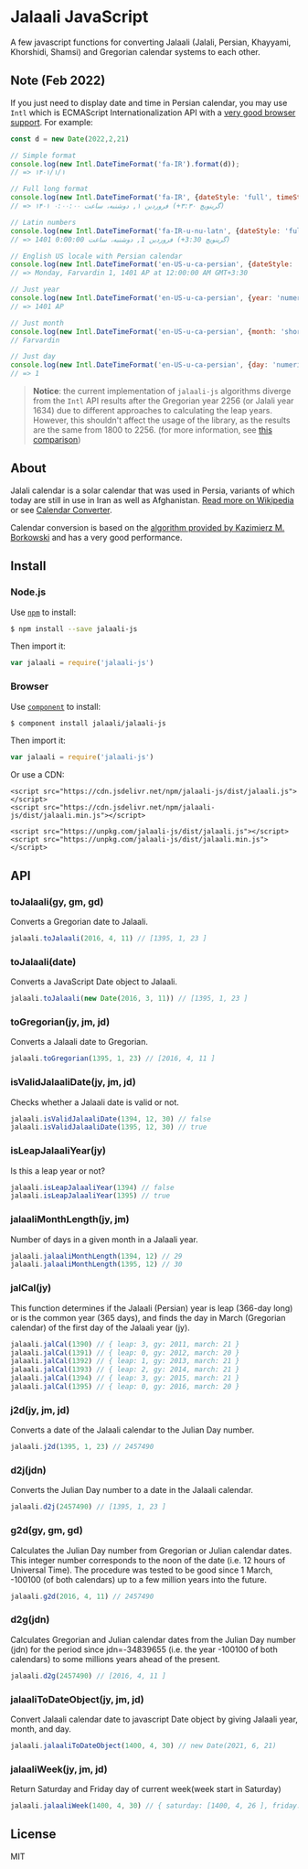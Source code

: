 # Jalaali JavaScript

A few javascript functions for converting Jalaali (Jalali, Persian, Khayyami, Khorshidi, Shamsi) and Gregorian calendar systems to each other.

## Note (Feb 2022)

If you just need to display date and time in Persian calendar, you may use `Intl` which is ECMAScript Internationalization API with a [very good browser support](https://caniuse.com/mdn-javascript_builtins_intl_datetimeformat_format). For example:

```js
const d = new Date(2022,2,21)

// Simple format
console.log(new Intl.DateTimeFormat('fa-IR').format(d));
// => ۱۴۰۱/۱/۱

// Full long format
console.log(new Intl.DateTimeFormat('fa-IR', {dateStyle: 'full', timeStyle: 'long'}).format(d));
// => ۱۴۰۱ فروردین ۱, دوشنبه، ساعت ۰:۰۰:۰۰ (‎+۳:۳۰ گرینویچ)

// Latin numbers
console.log(new Intl.DateTimeFormat('fa-IR-u-nu-latn', {dateStyle: 'full', timeStyle: 'long'}).format(d));
// => 1401 فروردین 1, دوشنبه، ساعت 0:00:00 (‎+3:30 گرینویچ)

// English US locale with Persian calendar
console.log(new Intl.DateTimeFormat('en-US-u-ca-persian', {dateStyle: 'full', timeStyle: 'long'}).format(d));
// => Monday, Farvardin 1, 1401 AP at 12:00:00 AM GMT+3:30

// Just year
console.log(new Intl.DateTimeFormat('en-US-u-ca-persian', {year: 'numeric'}).format(d));
// => 1401 AP

// Just month
console.log(new Intl.DateTimeFormat('en-US-u-ca-persian', {month: 'short'}).format(d));
// Farvardin

// Just day
console.log(new Intl.DateTimeFormat('en-US-u-ca-persian', {day: 'numeric'}).format(d));
// => 1
```

> **Notice**: the current implementation of `jalaali-js` algorithms diverge from the `Intl` API results after the Gregorian year 2256 (or Jalali year 1634) due to different approaches to calculating the leap years. However, this shouldn't affect the usage of the library, as the results are the same from 1800 to 2256. (for more information, see [this comparison](https://runkit.com/sinakhx/625929b1a90c8d0007b539a3))

## About

Jalali calendar is a solar calendar that was used in Persia, variants of which today are still in use in Iran as well as Afghanistan. [Read more on Wikipedia](http://en.wikipedia.org/wiki/Jalali_calendar) or see [Calendar Converter](http://www.fourmilab.ch/documents/calendar/).

Calendar conversion is based on the [algorithm provided by Kazimierz M. Borkowski](http://www.astro.uni.torun.pl/~kb/Papers/EMP/PersianC-EMP.htm) and has a very good performance.

## Install

### Node.js

Use [`npm`](https://npmjs.org) to install:

```sh
$ npm install --save jalaali-js
```

Then import it:

```js
var jalaali = require('jalaali-js')
```


### Browser

Use [`component`](https://github.com/component/component) to install:

```sh
$ component install jalaali/jalaali-js
```

Then import it:

```js
var jalaali = require('jalaali-js')
```

Or use a CDN:
```
<script src="https://cdn.jsdelivr.net/npm/jalaali-js/dist/jalaali.js"></script>
<script src="https://cdn.jsdelivr.net/npm/jalaali-js/dist/jalaali.min.js"></script>

<script src="https://unpkg.com/jalaali-js/dist/jalaali.js"></script>
<script src="https://unpkg.com/jalaali-js/dist/jalaali.min.js"></script>
```

## API

### toJalaali(gy, gm, gd)

Converts a Gregorian date to Jalaali.

```js
jalaali.toJalaali(2016, 4, 11) // [1395, 1, 23 ]
```

### toJalaali(date)

Converts a JavaScript Date object to Jalaali.

```js
jalaali.toJalaali(new Date(2016, 3, 11)) // [1395, 1, 23 ]
```

### toGregorian(jy, jm, jd)

Converts a Jalaali date to Gregorian.

```js
jalaali.toGregorian(1395, 1, 23) // [2016, 4, 11 ]
```

### isValidJalaaliDate(jy, jm, jd)

Checks whether a Jalaali date is valid or not.

```js
jalaali.isValidJalaaliDate(1394, 12, 30) // false
jalaali.isValidJalaaliDate(1395, 12, 30) // true
```

### isLeapJalaaliYear(jy)

Is this a leap year or not?

```js
jalaali.isLeapJalaaliYear(1394) // false
jalaali.isLeapJalaaliYear(1395) // true
```

### jalaaliMonthLength(jy, jm)

Number of days in a given month in a Jalaali year.

```js
jalaali.jalaaliMonthLength(1394, 12) // 29
jalaali.jalaaliMonthLength(1395, 12) // 30
```

### jalCal(jy)

This function determines if the Jalaali (Persian) year is leap (366-day long) or is the common year (365 days), and finds the day in March (Gregorian calendar) of the first day of the Jalaali year (jy).

```js
jalaali.jalCal(1390) // { leap: 3, gy: 2011, march: 21 }
jalaali.jalCal(1391) // { leap: 0, gy: 2012, march: 20 }
jalaali.jalCal(1392) // { leap: 1, gy: 2013, march: 21 }
jalaali.jalCal(1393) // { leap: 2, gy: 2014, march: 21 }
jalaali.jalCal(1394) // { leap: 3, gy: 2015, march: 21 }
jalaali.jalCal(1395) // { leap: 0, gy: 2016, march: 20 }
```

### j2d(jy, jm, jd)

Converts a date of the Jalaali calendar to the Julian Day number.

```js
jalaali.j2d(1395, 1, 23) // 2457490
```

### d2j(jdn)

Converts the Julian Day number to a date in the Jalaali calendar.

```js
jalaali.d2j(2457490) // [1395, 1, 23 ]
```

### g2d(gy, gm, gd)

Calculates the Julian Day number from Gregorian or Julian calendar dates. This integer number corresponds to the noon of the date (i.e. 12 hours of Universal Time). The procedure was tested to be good since 1 March, -100100 (of both calendars) up to a few million years into the future.

```js
jalaali.g2d(2016, 4, 11) // 2457490
```

### d2g(jdn)

Calculates Gregorian and Julian calendar dates from the Julian Day number (jdn) for the period since jdn=-34839655 (i.e. the year -100100 of both calendars) to some millions years ahead of the present.

```js
jalaali.d2g(2457490) // [2016, 4, 11 ]
```

### jalaaliToDateObject(jy, jm, jd)

Convert Jalaali calendar date to javascript Date object by giving Jalaali year, month, and day.

```js
jalaali.jalaaliToDateObject(1400, 4, 30) // new Date(2021, 6, 21)
```

### jalaaliWeek(jy, jm, jd)

Return Saturday and Friday day of current week(week start in Saturday)

```js
jalaali.jalaaliWeek(1400, 4, 30) // { saturday: [1400, 4, 26 ], friday: [1400, 5, 1 ] }
```

## License

MIT
